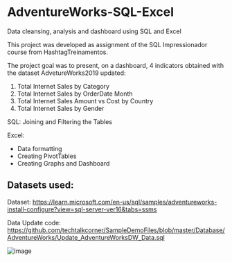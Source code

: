 # AdventureWorks-SQL-Excel
Data cleansing, analysis and dashboard using SQL and Excel

This project was developed as assignment of the SQL Impressionador course from HashtagTreinamentos.

The project goal was to present, on a dashboard, 4 indicators obtained with the dataset AdvetureWorks2019 updated:

1. Total Internet Sales by Category
2. Total Internet Sales by OrderDate Month
3. Total Internet Sales Amount vs Cost by Country
4. Total Internet Sales by Gender

SQL: Joining and Filtering the Tables

Excel:
- Data formatting
- Creating PivotTables
- Creating Graphs and Dashboard

## Datasets used:

Dataset: https://learn.microsoft.com/en-us/sql/samples/adventureworks-install-configure?view=sql-server-ver16&tabs=ssms

Data Update code: https://github.com/techtalkcorner/SampleDemoFiles/blob/master/Database/AdventureWorks/Update_AdventureWorksDW_Data.sql

![image](https://user-images.githubusercontent.com/109876962/224482908-6538b2f0-a0a0-401f-8644-92054240a57b.png)
